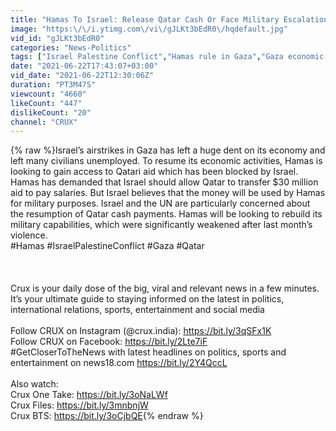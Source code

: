 ```yaml
---
title: "Hamas To Israel: Release Qatar Cash Or Face Military Escalation"
image: "https:\/\/i.ytimg.com\/vi\/gJLKt3bEdR0\/hqdefault.jpg"
vid_id: "gJLKt3bEdR0"
categories: "News-Politics"
tags: ["Israel Palestine Conflict","Hamas rule in Gaza","Gaza economic crisis"]
date: "2021-06-22T17:43:07+03:00"
vid_date: "2021-06-22T12:30:06Z"
duration: "PT3M47S"
viewcount: "4660"
likeCount: "447"
dislikeCount: "20"
channel: "CRUX"
---
```

{% raw %}Israel’s airstrikes in Gaza has left a huge dent on its economy and left many civilians unemployed. To resume its economic activities, Hamas is looking to gain access to Qatari aid which has been blocked by Israel. Hamas has demanded that Israel should allow Qatar to transfer $30 million aid to pay salaries. But Israel believes that the money will be used by Hamas for military purposes. Israel and the UN are particularly concerned about the resumption of Qatar cash payments. Hamas will be looking to rebuild its military capabilities, which were significantly weakened after last month’s violence. <br />#Hamas #IsraelPalestineConflict #Gaza #Qatar      <br /><br /><br /><br />Crux is your daily dose of the big, viral and relevant news in a few minutes. It’s your ultimate guide to staying informed on the latest in politics, international relations, sports, entertainment and social media <br /><br />Follow CRUX on Instagram (@crux.india): <a rel="nofollow" target="blank" href="https://bit.ly/3qSFx1K">https://bit.ly/3qSFx1K</a><br />Follow CRUX on Facebook: <a rel="nofollow" target="blank" href="https://bit.ly/2Lte7iF">https://bit.ly/2Lte7iF</a><br />#GetCloserToTheNews with latest headlines on politics, sports and entertainment on news18.com  <a rel="nofollow" target="blank" href="https://bit.ly/2Y4QccL">https://bit.ly/2Y4QccL</a><br /><br />Also watch: <br />Crux One Take: <a rel="nofollow" target="blank" href="https://bit.ly/3oNaLWf">https://bit.ly/3oNaLWf</a><br />Crux Files: <a rel="nofollow" target="blank" href="https://bit.ly/3mnbnjW">https://bit.ly/3mnbnjW</a><br />Crux BTS: <a rel="nofollow" target="blank" href="https://bit.ly/3oCjbQE">https://bit.ly/3oCjbQE</a>{% endraw %}
